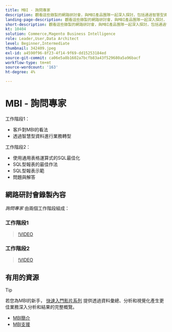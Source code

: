 ```yaml
---
title: MBI - 詢問專家
description: 觀看這些錄製的網路研討會，與MBI產品團隊一起深入探討，包括通過智慧型資料實現業務轉型。
landing-page-description: 觀看這些錄製的網路研討會，與MBI產品團隊一起深入探討，包括通過智慧型資料實現業務轉型。
short-description: 觀看這些錄製的網路研討會，與MBI產品團隊一起深入探討，包括通過智慧型資料實現業務轉型。
kt: 10404
solution: Commerce,Magento Business Intelligence
role: Leader,User,Data Architect
level: Beginner,Intermediate
thumbnail: 342409.jpeg
exl-id: a4590f96-8f23-4f14-9f69-dd15253184ed
source-git-commit: ca06e5a8b1602a7bcfb83a43f529680a5a96bacf
workflow-type: tm+mt
source-wordcount: '163'
ht-degree: 4%

---
```


# MBI - 詢問專家

工作階段1：

- 客戶對MBI的看法
- 透過智慧型資料進行業務轉型

工作階段2：

- 使用通用表格運算式的SQL最佳化
- SQL型報表的最佳作法
- SQL型報表示範
- 問題與解答

## 網路研討會錄製內容

_詢問專家_ 由兩個工作階段組成：

### 工作階段1

>[!VIDEO](https://video.tv.adobe.com/v/342409?quality=12&learn=on)

### 工作階段2

>[!VIDEO](https://video.tv.adobe.com/v/342410?quality=12&learn=on)

## 有用的資源

>[!TIP]
>
>若您為MBI的新手， [快速入門影片系列](https://experienceleague.adobe.com/docs/commerce-learn/tutorials/mbi/introduction/1-overview.html) 提供透過資料彙總、分析和視覺化產生更佳業務深入分析和結果的完整概覽。

- [MBI簡介](https://experienceleague.adobe.com/docs/commerce-business-intelligence/mbi/getting-started.html)
- [MBI支援](https://experienceleague.adobe.com/docs/commerce-knowledge-base/kb/troubleshooting/miscellaneous/mbi-service-policies.html)
